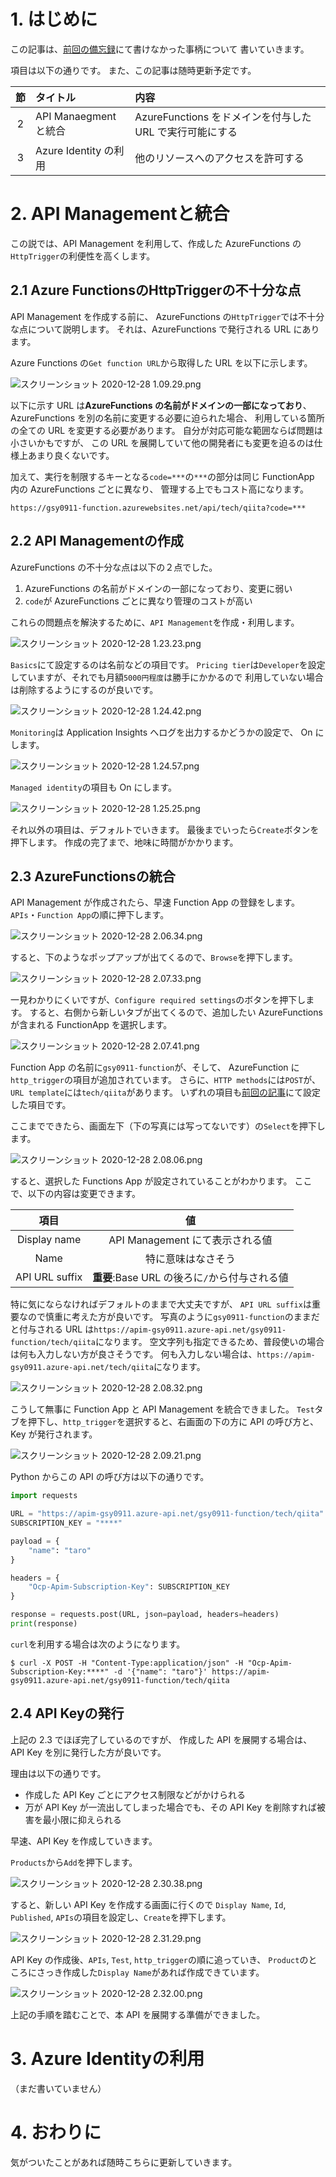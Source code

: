 # 1. はじめに

この記事は、[前回の備忘録](https://qiita.com/gsy0911/items/61198607476ac686ce6f)にて書けなかった事柄について
書いていきます。

項目は以下の通りです。
また、この記事は随時更新予定です。

| 節 | タイトル | 内容 |
|:--:|:--|:--|
| 2 | API Manaegment と統合 | AzureFunctions をドメインを付与した URL で実行可能にする |
| 3 | Azure Identity の利用 | 他のリソースへのアクセスを許可する |

# 2. API Managementと統合

この説では、API Management を利用して、作成した AzureFunctions の`HttpTrigger`の利便性を高くします。

## 2.1 Azure FunctionsのHttpTriggerの不十分な点

API Management を作成する前に、 AzureFunctions の`HttpTrigger`では不十分な点について説明します。
それは、AzureFunctions で発行される URL にあります。

Azure Functions の`Get function URL`から取得した URL を以下に示します。

![スクリーンショット 2020-12-28 1.09.29.png](https://qiita-image-store.s3.ap-northeast-1.amazonaws.com/0/260295/059f8882-3e02-16d9-7fc1-02daff221258.png)

以下に示す URL は**AzureFunctions の名前がドメインの一部になっており**、
AzureFunctions を別の名前に変更する必要に迫られた場合、
利用している箇所の全ての URL を変更する必要があります。
自分が対応可能な範囲ならば問題は小さいかもですが、
この URL を展開していて他の開発者にも変更を迫るのは仕様上あまり良くないです。

加えて、実行を制限するキーとなる`code=***`の`***`の部分は同じ FunctionApp 内の AzureFunctions ごとに異なり、
管理する上でもコスト高になります。

```text:取得したURL
https://gsy0911-function.azurewebsites.net/api/tech/qiita?code=***
```


## 2.2 API Managementの作成

AzureFunctions の不十分な点は以下の２点でした。

1. AzureFunctions の名前がドメインの一部になっており、変更に弱い
2. `code`が AzureFunctions ごとに異なり管理のコストが高い

これらの問題点を解決するために、`API Management`を作成・利用します。

![スクリーンショット 2020-12-28 1.23.23.png](https://qiita-image-store.s3.ap-northeast-1.amazonaws.com/0/260295/2df56d0b-7a11-c476-ad21-801a8caa60a1.png)

`Basics`にて設定するのは名前などの項目です。
`Pricing tier`は`Developer`を設定していますが、それでも月額`5000円程度`は勝手にかかるので
利用していない場合は削除するようにするのが良いです。

![スクリーンショット 2020-12-28 1.24.42.png](https://qiita-image-store.s3.ap-northeast-1.amazonaws.com/0/260295/c6e57897-9d6e-dcc7-02c5-8468fb6dda79.png)

`Monitoring`は Application Insights へログを出力するかどうかの設定で、 On にします。

![スクリーンショット 2020-12-28 1.24.57.png](https://qiita-image-store.s3.ap-northeast-1.amazonaws.com/0/260295/1d045ef4-58fd-586b-8070-88101b5c20f8.png)

`Managed identity`の項目も On にします。

![スクリーンショット 2020-12-28 1.25.25.png](https://qiita-image-store.s3.ap-northeast-1.amazonaws.com/0/260295/e340067e-b795-3714-c9a1-bcab187ebb82.png)


それ以外の項目は、デフォルトでいきます。
最後までいったら`Create`ボタンを押下します。
作成の完了まで、地味に時間がかかります。

## 2.3 AzureFunctionsの統合


API Management が作成されたら、早速 Function App の登録をします。
`APIs`・`Function App`の順に押下します。

![スクリーンショット 2020-12-28 2.06.34.png](https://qiita-image-store.s3.ap-northeast-1.amazonaws.com/0/260295/7a5b4e7a-9e65-9e12-bb8d-77e0d97bc527.png)

すると、下のようなポップアップが出てくるので、`Browse`を押下します。

![スクリーンショット 2020-12-28 2.07.33.png](https://qiita-image-store.s3.ap-northeast-1.amazonaws.com/0/260295/42ab2d42-2fdc-5d9c-9947-e466777226f9.png)

一見わかりにくいですが、`Configure required settings`のボタンを押下します。
すると、右側から新しいタブが出てくるので、追加したい AzureFunctions が含まれる FunctionApp を選択します。

![スクリーンショット 2020-12-28 2.07.41.png](https://qiita-image-store.s3.ap-northeast-1.amazonaws.com/0/260295/d22cc8c0-9a5c-0610-eb1c-a29ae4c6cce1.png)

Function App の名前に`gsy0911-function`が、そして、 AzureFunction に`http_trigger`の項目が追加されています。
さらに、`HTTP methods`には`POST`が、`URL template`には`tech/qiita`があります。
いずれの項目も[前回の記事](https://qiita.com/gsy0911/items/61198607476ac686ce6f)にて設定した項目です。

ここまでできたら、画面左下（下の写真には写ってないです）の`Select`を押下します。

![スクリーンショット 2020-12-28 2.08.06.png](https://qiita-image-store.s3.ap-northeast-1.amazonaws.com/0/260295/082ff0c9-c895-badf-de00-398abdc15f3e.png)


すると、選択した Functions App が設定されていることがわかります。
ここで、以下の内容は変更できます。

| 項目 | 値 |
|:---:|:---:|
| Display name | API Management にて表示される値 |
| Name | 特に意味はなさそう |
| API URL suffix | **重要**:Base URL の後ろに`/`から付与される値 |


特に気にならなければデフォルトのままで大丈夫ですが、
`API URL suffix`は重要なので慎重に考えた方が良いです。
写真のように`gsy0911-function`のままだと付与される URL は`https://apim-gsy0911.azure-api.net/gsy0911-function/tech/qiita`になります。
空文字列も指定できるため、普段使いの場合は何も入力しない方が良さそうです。
何も入力しない場合は、`https://apim-gsy0911.azure-api.net/tech/qiita`になります。

![スクリーンショット 2020-12-28 2.08.32.png](https://qiita-image-store.s3.ap-northeast-1.amazonaws.com/0/260295/7cc38d49-7a87-adc3-7f24-092a91f19d62.png)

こうして無事に Function App と API Management を統合できました。
`Test`タブを押下し、`http_trigger`を選択すると、右画面の下の方に API の呼び方と、 Key が発行されます。

![スクリーンショット 2020-12-28 2.09.21.png](https://qiita-image-store.s3.ap-northeast-1.amazonaws.com/0/260295/8e14a07e-e4d7-d280-6b85-84694a8803e0.png)

Python からこの API の呼び方は以下の通りです。

```python
import requests

URL = "https://apim-gsy0911.azure-api.net/gsy0911-function/tech/qiita"
SUBSCRIPTION_KEY = "****"

payload = {
    "name": "taro"
}

headers = {
    "Ocp-Apim-Subscription-Key": SUBSCRIPTION_KEY
}

response = requests.post(URL, json=payload, headers=headers)
print(response)
```

`curl`を利用する場合は次のようになります。

```shell
$ curl -X POST -H "Content-Type:application/json" -H "Ocp-Apim-Subscription-Key:****" -d '{"name": "taro"}' https://apim-gsy0911.azure-api.net/gsy0911-function/tech/qiita
```

## 2.4 API Keyの発行

上記の 2.3 でほぼ完了しているのですが、
作成した API を展開する場合は、API Key を別に発行した方が良いです。

理由は以下の通りです。

* 作成した API Key ごとにアクセス制限などがかけられる
* 万が API Key が一流出してしまった場合でも、その API Key を削除すれば被害を最小限に抑えられる

早速、API Key を作成していきます。

`Products`から`Add`を押下します。

![スクリーンショット 2020-12-28 2.30.38.png](https://qiita-image-store.s3.ap-northeast-1.amazonaws.com/0/260295/c76ac47f-68ea-215c-1375-c626b5cc397a.png)

すると、新しい API Key を作成する画面に行くので
`Display Name`, `Id`, `Published`, `APIs`の項目を設定し、`Create`を押下します。

![スクリーンショット 2020-12-28 2.31.29.png](https://qiita-image-store.s3.ap-northeast-1.amazonaws.com/0/260295/76d2137c-2b31-dc1d-4ee1-47d61863c723.png)

API Key の作成後、`APIs`, `Test`, `http_trigger`の順に追っていき、
`Product`のところにさっき作成した`Display Name`があれば作成できています。

![スクリーンショット 2020-12-28 2.32.00.png](https://qiita-image-store.s3.ap-northeast-1.amazonaws.com/0/260295/7cf1352b-26a0-b146-1def-99327eb14400.png)

上記の手順を踏むことで、本 API を展開する準備ができました。

# 3. Azure Identityの利用

（まだ書いていません）

# 4. おわりに

気がついたことがあれば随時こちらに更新していきます。
